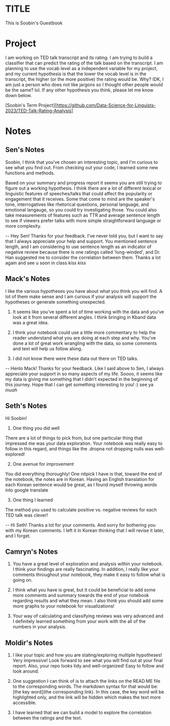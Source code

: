 # TITLE

This is Soobin's Guestbook

# Project

I am working on TED talk transcript and its rating. I am trying to build a classifier that can predict the rating of the talk based on the transcript. I am planning to use the vocab level as a independent variable for my project, and my current hypothesis is that the lower the vocab level is in the transcript, the higher (or the more positive) the rating would be. Why? IDK, I am just a person who does not like jargons so I thought other people would be the same? lol. If any other hypothesis you think, please let me know down below.

[Soobin's Term Project][https://github.com/Data-Science-for-Linguists-2023/TED-Talk-Rating-Analysis]

# Notes

## Sen's Notes
Soobin, I think that you've chosen an interesting topic, and I'm curious to see what you find out. From checking out your code, I learned some new functions and methods.

Based on your summary and progress report it seems you are still trying to figure out a working hypothesis. I think there are a lot of different lexical or linguistic features of speeches/talks that could affect the popularity or engagement that it receives. Some that come to mind are the speaker's tone, interrogatives like rhetorical questions, personal language, and emotional langauge, so you could try investigating those. You could also take measurements of features such as TTR and average sentence length to see if viewers prefer talks with more simple straightforward language or more complexity.

-- Hey Sen! Thanks for your feedback. I've never told you, but I want to say that I always appreciate your help and support. You mentioned sentence length, and I am considering to use sentence length as an indicator of negative review because there is one ratings called 'long-winded', and Dr. Han suggested me to consider the correlation between them. Thanks a lot again and see u soon in class *kiss kiss*

## Mack's Notes

I like the various hypotheses you have about what you think you will find. A lot of them make sense and I am curious if your analysis will support the hypotheses or generate something unexpected.

1. It seems like you've spent a lot of time working with the data and you've look at it from several different angles. I think bringing in Kband data was a great idea.

2. I think your notebook could use a little more commentary to help the reader understand what you are doing at each step and why. You've done a lot of great work wrangling with the data, so some comments and text will help us follow along.

3. I did not know there were these data out there on TED talks.

-- Henlo Mack! Thanks for your feedback. Like I said above to Sen, I always appreciate your support in so many aspects of my life. Soooo, it seems like my data is giving me something that I didn't expected in the beginning of this journey. Hope that I can get something interesting to you! :) see ya *muah*


## Seth's Notes

Hi Soobin!

1. One thing you did well

There are a lot of things to pick from, but one particular thing that impressed me was your data exploration. Your notebook was really easy to follow in this regard, and things like the .dropna not dropping nulls was well-explored!

2. One avenue for improvement

You did everything thoroughly! One nitpick I have is that, toward the end of the notebook, the notes are in Korean. Having an English translation for each Korean sentence would be great, as I found myself throwing words into google translate

3. One thing I learned

The method you used to calculate positive vs. negative reviews for each TED talk was clever!

-- Hi Seth! Thanks a lot for your comments. And sorry for bothering you with my Korean comments. I left it in Korean thinking that I will revise it later, and I forget.

## Camryn's Notes

1. You have a great level of exploration and analysis within your notebook. I think your findings are really fascinating. In addition, I really like your comments throughout your notebook, they make it easy to follow what is going on.

2. I think what you have is great, but it could be beneficial to add some more comments and summary towards the end of your notebook regarding results and what they mean. I also think you should add some more graphs to your notebook for visualizations!

3.  Your way of calculating and classifying reviews was very advanced and I definitely learned something from your work with the all of the numbers in your analysis.

## Moldir's Notes

1. I like your topic and how you are stating/exploring multiple hypotheses! Very impressive! Look forward to see what you will find out at your final report. Also, your repo looks tidy and well-organized! Easy to follow and look around.

2. One suggestion I can think of is to attach the links on the READ.ME file to the corresponding words. The markdown syntax for that would be: [the key word](the corresponding link). In this case, the key word will be highlighted only, and the link will be hidden which makes the text more accessible. 

3. I have learned that we can build a model to explore the correlation between the ratings and the text. 